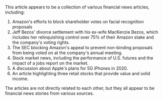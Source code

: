 This article appears to be a collection of various financial news articles, including:

1. Amazon's efforts to block shareholder votes on facial recognition proposals
2. Jeff Bezos' divorce settlement with his ex-wife MacKenzie Bezos, which includes her relinquishing control over 75% of their Amazon stake and the company's voting rights.
3. The SEC blocking Amazon's appeal to prevent non-binding proposals from being voted on at the company's annual meeting.
4. Stock market news, including the performance of U.S. futures and the impact of a jobs report on the market.
5. A discussion about Apple's plans for 5G iPhones in 2020.
6. An article highlighting three retail stocks that provide value and solid income.

The articles are not directly related to each other, but they all appear to be financial news stories from various sources.